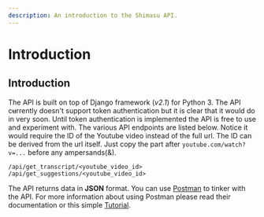 ```yaml
---
description: An introduction to the Shimasu API.
---
```


# Introduction

## Introduction <a id="introduction"></a>

The API is built on top of Django framework \(_v2.1_\) for Python 3. The API c~~u~~rrently doesn't support token authentication but it is clear that it would do in very soon. Until token authentication is implemented the API is free to use and experiment with. The various API endpoints are listed below. Notice it would require the ID of the Youtube video instead of the full url. The ID can be derived from the url itself. Just copy the part after `youtube.com/watch?v=...` before any ampersands\(&\).

```text
/api/get_transcript/<youtube_video_id>
/api/get_suggestions/<youtube_video_id>
```

The API returns data in **JSON** format. You can use [Postman](https://getpostman.com/) to tinker with the API. For more information about using Postman please read their documentation or this simple [Tutorial](https://developer.mypurecloud.com/api/rest/postman/).

